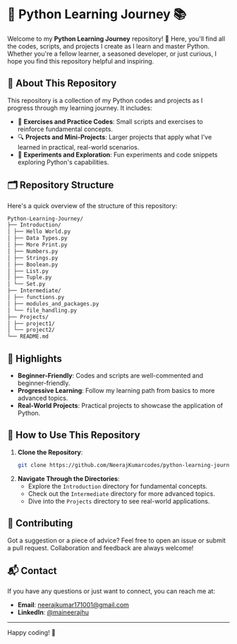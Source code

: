 # 🐍 Python Learning Journey 📚

Welcome to my **Python Learning Journey** repository! 🚀 Here, you'll find all the codes, scripts, and projects I create as I learn and master Python. Whether you're a fellow learner, a seasoned developer, or just curious, I hope you find this repository helpful and inspiring.

## 📖 About This Repository

This repository is a collection of my Python codes and projects as I progress through my learning journey. It includes:

- 📝 **Exercises and Practice Codes**: Small scripts and exercises to reinforce fundamental concepts.
- 🔍 **Projects and Mini-Projects**: Larger projects that apply what I've learned in practical, real-world scenarios.
- 🧪 **Experiments and Exploration**: Fun experiments and code snippets exploring Python's capabilities.

## 🗂️ Repository Structure

Here's a quick overview of the structure of this repository:
```sh
Python-Learning-Journey/
├── Introduction/
│ ├── Hello World.py
│ ├── Data Types.py
│ ├── More Print.py
│ ├── Numbers.py
│ ├── Strings.py
│ ├── Boolean.py
│ ├── List.py
│ ├── Tuple.py
│ └── Set.py
├── Intermediate/
│ ├── functions.py
│ ├── modules_and_packages.py
│ └── file_handling.py
├── Projects/
│ ├── project1/
│ └── project2/
└── README.md
```
## 🌟 Highlights

- **Beginner-Friendly**: Codes and scripts are well-commented and beginner-friendly.
- **Progressive Learning**: Follow my learning path from basics to more advanced topics.
- **Real-World Projects**: Practical projects to showcase the application of Python.

## 🚀 How to Use This Repository

1. **Clone the Repository**:
    ```sh
    git clone https://github.com/NeerajKumarcodes/python-learning-journey.git
    ```
2. **Navigate Through the Directories**:
    - Explore the `Introduction` directory for fundamental concepts.
    - Check out the `Intermediate` directory for more advanced topics.
    - Dive into the `Projects` directory to see real-world applications.

## 🤝 Contributing

Got a suggestion or a piece of advice? Feel free to open an issue or submit a pull request. Collaboration and feedback are always welcome!

## 📬 Contact

If you have any questions or just want to connect, you can reach me at:
- **Email**: neerajkumar171001@gmail.com
- **LinkedIn**: [@maineerajhu](https://www.linkedin.com/in/maineerajhu/)

---

Happy coding! 🎉
